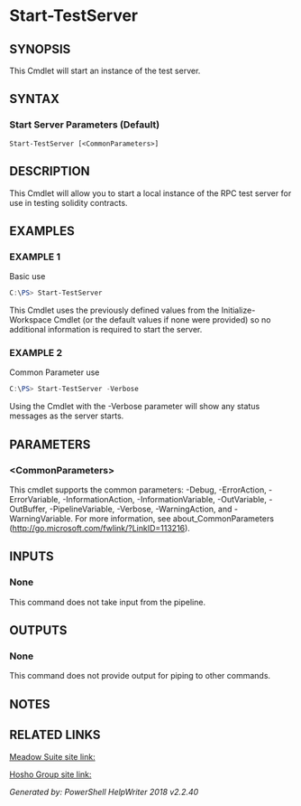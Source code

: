 ﻿# Start-TestServer

## SYNOPSIS
This Cmdlet will start an instance of the test server.

## SYNTAX

### Start Server Parameters (Default)
```
Start-TestServer [<CommonParameters>]
```

## DESCRIPTION
This Cmdlet will allow you to start a local instance of the RPC test server for use in testing solidity contracts.

## EXAMPLES

### EXAMPLE 1
Basic use
```powershell
C:\PS> Start-TestServer
```

This Cmdlet uses the previously defined values from the Initialize-Workspace Cmdlet (or the default values if none were provided) so no additional information is required to start the server.

### EXAMPLE 2
Common Parameter use
```powershell
C:\PS> Start-TestServer -Verbose
```

Using the Cmdlet with the -Verbose parameter will show any status messages as the server starts.

## PARAMETERS

### \<CommonParameters\>
This cmdlet supports the common parameters: -Debug, -ErrorAction, -ErrorVariable, -InformationAction, -InformationVariable, -OutVariable, -OutBuffer, -PipelineVariable, -Verbose, -WarningAction, and -WarningVariable. For more information, see about_CommonParameters (http://go.microsoft.com/fwlink/?LinkID=113216).

## INPUTS

### None
This command does not take input from the pipeline.

## OUTPUTS

### None
This command does not provide output for piping to other commands.

## NOTES

## RELATED LINKS

[Meadow Suite site link:](https://meadowsuite.com)

[Hosho Group site link:](https://hosho.io)


*Generated by: PowerShell HelpWriter 2018 v2.2.40*
